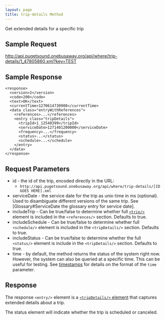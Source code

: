 ```yaml
---
layout: page
title: trip-details Method
---
```


Get extended details for a specific trip

## Sample Request

http://api.pugetsound.onebusaway.org/api/where/trip-details/1_47805860.xml?key=TEST

## Sample Response

~~~
<response>
  <version>2</version>
  <code>200</code>
  <text>OK</text>
  <currentTime>1270614730908</currentTime>
  <data class="entryWithReferences">
    <references>...</references>
    <entry class="tripDetails">
      <tripId>1_12540399</tripId>
      <serviceDate>1271401200000</serviceDate>
      <frequency>...</frequency>
      <status>...</status>
      <schedule>...</schedule>
    </entry>
  </data>
</response>
~~~

## Request Parameters

* id - the id of the trip, encoded directly in the URL:
    * `http://api.pugetsound.onebusaway.org/api/where/trip-details/[ID GOES HERE].xml`
* serviceDate - the service date for the trip as unix-time in ms (optional).  Used to disambiguate different versions of the same trip.  See [Glossary#ServiceDate the glossary entry for service date].
* includeTrip - Can be true/false to determine whether full [`<trip/>`](/api/where/elements/trip) element is included in the `<references/>` section.  Defaults to true.
* includeSchedule - Can be true/false to determine whether full `<schedule/>` element is included in the `<tripDetails/>` section.  Defaults to true.
* includeStatus - Can be true/false to determine whether the full `<status/>` element is include in the `<tripDetails/>` section.  Defaults to true.
* time - by default, the method returns the status of the system right now.  However, the system
  can also be queried at a specific time.  This can be useful for testing.  See [timestamps](/api/where/#timestamps)
  for details on the format of the `time` parameter.

## Response

The response `<entry/>` element is a
[`<tripDetails/>` element](/api/where/elements/trip-details) that captures extended
details about a trip.

The status element will indicate whether the trip is scheduled or canceled.
